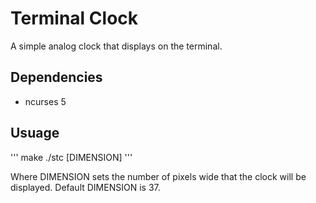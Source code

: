 # Terminal Clock
A simple analog clock that displays on the terminal.

## Dependencies
* ncurses 5

## Usuage
'''
make
./stc [DIMENSION]
'''

Where DIMENSION sets the number of pixels wide that the clock will be displayed.
Default DIMENSION is 37.

